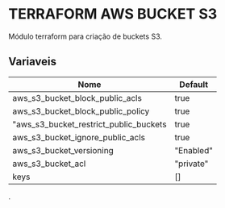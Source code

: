 # TERRAFORM AWS BUCKET S3

Módulo terraform para criação de buckets S3.

## Variaveis

| Nome | Default |
|------|---------|
| aws_s3_bucket_block_public_acls | true |
| aws_s3_bucket_block_public_policy | true |
| "aws_s3_bucket_restrict_public_buckets | true |
| aws_s3_bucket_ignore_public_acls | true |
| aws_s3_bucket_versioning | "Enabled" |
| aws_s3_bucket_acl | "private" |
| keys | [] |

.